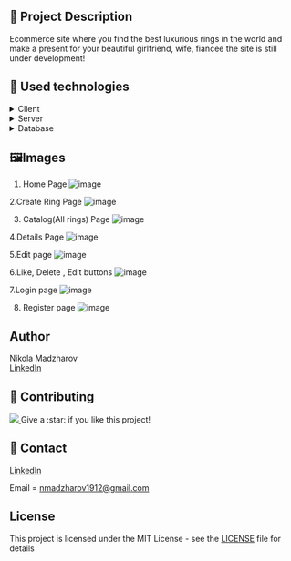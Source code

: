 
## :pencil: Project Description
Ecommerce site where you find the best luxurious rings in the world and make a present for your beautiful girlfriend, wife, fiancee
the site is still under development!

## :hammer: Used technologies

<details>
  <summary>Client</summary>
  <ul>
    <li>HTML & CSS</li>
     <li>ReactJS</li>
    
  </ul>
</details>


<details>
  <summary>Server</summary>
  <ul>
    <li>Entity Framework Core</li>
  </ul>
</details>

<details>
<summary>Database</summary>
  <ul>
    <li>MySQL</li>
     
  </ul>
</details>


## 🖼️Images


1. Home Page
![image](https://user-images.githubusercontent.com/89745007/226475798-983ecb90-b01f-47c8-bf0a-95ee0cb5ae05.png)


2.Create Ring Page
![image](https://user-images.githubusercontent.com/89745007/226475844-379b7ccd-0a86-4d28-aac4-2cc42d6ab2f3.png)


3. Catalog(All rings) Page
![image](https://user-images.githubusercontent.com/89745007/226476225-9614077c-4322-489b-8f56-4b74609cb727.png)


4.Details Page 
![image](https://user-images.githubusercontent.com/89745007/231191868-e70103ad-3d46-4a31-8d2f-7180b7d846cd.png)


5.Edit page 
![image](https://user-images.githubusercontent.com/89745007/231192011-180602e2-ac78-4898-9fbd-fad3f3a1d407.png)


6.Like, Delete , Edit buttons
![image](https://user-images.githubusercontent.com/89745007/231192357-53af8d55-3ee2-493d-aa79-e43bbb985e81.png)


7.Login page
![image](https://user-images.githubusercontent.com/89745007/231192493-f0014e41-e32b-4dcd-b8e6-4ea0420c2eb7.png)


8. Register page
![image](https://user-images.githubusercontent.com/89745007/231192568-0f465b79-474b-48ad-8bff-76dcd366ff67.png)



## Author
Nikola Madzharov
<br />
[LinkedIn](https://www.linkedin.com/in/nikola-madzharov-106b90236/)


## :wave: Contributing

<a href="https://github.com/Louis3797/awesome-readme-template/graphs/contributors">
  <img src="https://contrib.rocks/image?repo=Louis3797/awesome-readme-template" />
</a>
Give a :star: if you like this project!


## :handshake: Contact

[LinkedIn](https://www.linkedin.com/in/nikola-madzharov-106b90236/)


Email = nmadzharov1912@gmail.com



## License
This project is licensed under the MIT License - see the [LICENSE](LICENSE) file for details

